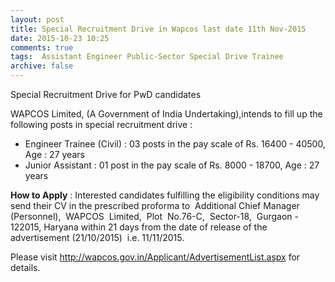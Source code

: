 ```yaml
---
layout: post
title: Special Recruitment Drive in Wapcos last date 11th Nov-2015   
date: 2015-10-23 10:25
comments: true
tags:  Assistant Engineer Public-Sector Special Drive Trainee 
archive: false
---
```

Special Recruitment Drive for PwD candidates 

WAPCOS Limited, (A Government of India Undertaking),intends to fill up the following posts in special recruitment drive :

- Engineer Trainee (Civil) : 03 posts in the pay scale of Rs. 16400 - 40500, Age : 27 years   
- Junior Assistant : 01 post in the pay scale of Rs. 8000 - 18700, Age : 27 years  

**How to Apply** : Interested candidates fulfilling the eligibility conditions may send their CV in the prescribed proforma to  Additional Chief Manager (Personnel),  WAPCOS  Limited,  Plot  No.76-C,  Sector-18,  Gurgaon - 122015, Haryana within 21 days from the date of release of the advertisement (21/10/2015)  i.e. 11/11/2015.

Please visit <http://wapcos.gov.in/Applicant/AdvertisementList.aspx> for details.



